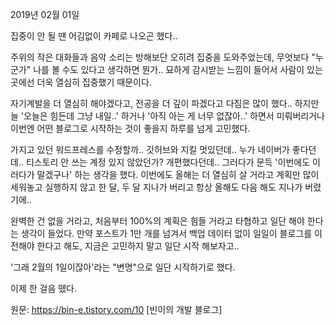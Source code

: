 <!-- TITLE -->
2019년 02월 01일

<!-- CONTENTS -->
집중이 안 될 땐 어김없이 카페로 나오곤 했다..

주위의 작은 대화들과 음악 소리는 방해보단 오히려 집중을 도와주었는데, 무엇보다 "누군가" 나를 볼 수도 있다고 생각하면 뭔가.. 묘하게 감시받는 느낌이 들어서 사람이 있는 곳에선 더욱 열심히 집중했기 때문이다.

자기계발을 더 열심히 해야겠다고, 전공을 더 깊이 파겠다고 다짐은 많이 했다.. 하지만 늘 '오늘은 힘든데 그냥 내일..' 하거나 '아직 아는 게 너무 없잖아..' 하면서 미뤄버리거나 이번엔 어떤 블로그로 시작하는 것이 좋을지 하루를 넘게 고민했다.

가지고 있던 워드프레스를 수정할까.. 깃허브와 지킬 멋있던데.. 누가 네이버가 좋다던데.. 티스토리 안 쓰는 계정 있지 않았던가? 개편했다던데.. 그러다가 문득 '이번에도 이러다가 말겠구나' 하는 생각을 했다. 이번에도 올해는 더 열심히 살 거라고 계획만 많이 세워놓고 실행하지 않고 한 달, 두 달 지나가 버리고 항상 올해도 다음 해도 지나가 버렸기에..

완벽한 건 없을 거라고, 처음부터 100%의 계획은 힘들 거라고 타협하고 일단 해야 한다는 생각이 들었다. 만약 포스트가 1만 개를 넘겨서 백업 데이터 없이 일일이 블로그를 이전해야 한다고 해도, 지금은 고민하지 말고 일단 시작 해보자고..

'그래 2월의 1일이잖아'라는 "변명"으로 일단 시작하기로 했다.

이제 한 걸음 뗐다.


원문: https://bin-e.tistory.com/10 [빈이의 개발 블로그]

